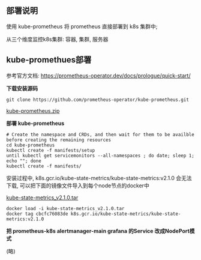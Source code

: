 ## 部署说明

使用 kube-prometheus 将 prometheus 直接部署到 k8s 集群中;

从三个维度监控k8s集群: 容器, 集群, 服务器



## kube-promethues部署

参考官方文档: https://prometheus-operator.dev/docs/prologue/quick-start/

**下载安装源码**

```
git clone https://github.com/prometheus-operator/kube-prometheus.git
```

 [kube-prometheus.zip](kube-prometheus.zip) 

**部署 kube-prometheus**

```shell
# Create the namespace and CRDs, and then wait for them to be availble before creating the remaining resources
cd kube-prometheus
kubectl create -f manifests/setup
until kubectl get servicemonitors --all-namespaces ; do date; sleep 1; echo ""; done
kubectl create -f manifests/
```

安装过程中, k8s.gcr.io/kube-state-metrics/kube-state-metrics:v2.1.0 会无法下载, 可以把下面的镜像文件导入到每个node节点的docker中

 [kube-state-metrics_v2.1.0.tar](kube-state-metrics_v2.1.0.tar) 

```shell
docker load -i kube-state-metrics_v2.1.0.tar
docker tag cbcfc76083de k8s.gcr.io/kube-state-metrics/kube-state-metrics:v2.1.0
```

**把 prometheus-k8s alertmanager-main grafana 的Service 改成NodePort模式**

(略)







